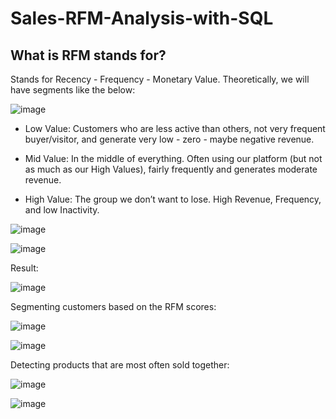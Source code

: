 # Sales-RFM-Analysis-with-SQL

## What is **RFM** stands for? 

Stands for Recency - Frequency - Monetary Value. Theoretically, we will have segments like the below:

![image](https://github.com/basel-ay/Customer-Lifetime-Value-Prediction/assets/64821137/eac0f80a-6ac2-405f-8282-0186bbfa2729)

* Low Value: Customers who are less active than others, not very frequent buyer/visitor, and generate very low - zero - maybe negative revenue.

* Mid Value: In the middle of everything. Often using our platform (but not as much as our High Values), fairly frequently and generates moderate revenue.

* High Value: The group we don’t want to lose. High Revenue, Frequency, and low Inactivity.

![image](https://github.com/basel-ay/Sales-RFM-Analysis-with-SQL/assets/64821137/b8ac7e88-409f-4fd9-9109-42db526e7a7a)

![image](https://github.com/basel-ay/Sales-RFM-Analysis-with-SQL/assets/64821137/bdd59392-c230-4ac5-bc4e-3e2cbb92efa4)

Result:

![image](https://github.com/basel-ay/Sales-RFM-Analysis-with-SQL/assets/64821137/88b01ed1-3dd2-449a-9c9f-3cc9d7d7de64)

Segmenting customers based on the RFM scores:

![image](https://github.com/basel-ay/Sales-RFM-Analysis-with-SQL/assets/64821137/cdabd5b5-b37a-48a9-97b2-a7039536925e)

![image](https://github.com/basel-ay/Sales-RFM-Analysis-with-SQL/assets/64821137/45a7d601-3f41-4f4e-8378-bc5597493512)

Detecting products that are most often sold together:

![image](https://github.com/basel-ay/Sales-RFM-Analysis-with-SQL/assets/64821137/fd3c6373-9ac8-4631-973a-9a1cb618e645)

![image](https://github.com/basel-ay/Sales-RFM-Analysis-with-SQL/assets/64821137/9f50e39b-b7e4-49c0-833a-679fd3b317b5)
